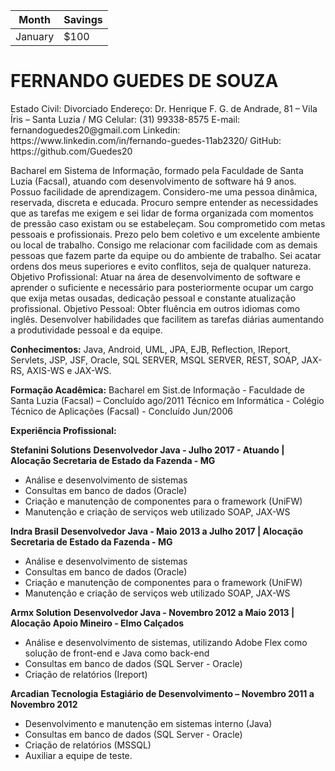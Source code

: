 
<table>
  <thead>
  <tr>
    <th>Month</th>
    <th>Savings</th>
  </tr>
    </thead>
  <tbody>
  <tr>
    <td>January</td>
    <td>$100</td>
  </tr>
    </tbody>
</table>




<h1> FERNANDO GUEDES DE SOUZA</h1>
Estado Civil: Divorciado
Endereço: Dr. Henrique F. G. de Andrade, 81 – Vila Íris – Santa Luzia / MG
Celular: (31) 99338-8575
E-mail: fernandoguedes20@gmail.com
Linkedin: https://www.linkedin.com/in/fernando-guedes-11ab2320/
GitHub: https://github.com/Guedes20

Bacharel em Sistema de Informação, formado pela Faculdade de Santa Luzia (Facsal), atuando com
desenvolvimento de software há 9 anos. Possuo facilidade de aprendizagem. Considero-me uma pessoa dinâmica,
reservada, discreta e educada. Procuro sempre entender as necessidades que as tarefas me exigem e sei lidar de
forma organizada com momentos de pressão caso existam ou se estabeleçam. Sou comprometido com metas
pessoais e profissionais. Prezo pelo bem coletivo e um excelente ambiente ou local de trabalho. Consigo me
relacionar com facilidade com as demais pessoas que fazem parte da equipe ou do ambiente de trabalho. Sei acatar
ordens dos meus superiores e evito conflitos, seja de qualquer natureza.
Objetivo Profissional: Atuar na área de desenvolvimento de software e aprender o suficiente e necessário para
posteriormente ocupar um cargo que exija metas ousadas, dedicação pessoal e constante atualização profissional.
Objetivo Pessoal: Obter fluência em outros idiomas como inglês. Desenvolver habilidades que facilitem as tarefas
diárias aumentando a produtividade pessoal e da equipe.


__Conhecimentos:__
Java, Android, UML, JPA, EJB, Reflection, IReport, Servlets, JSP, JSF, Oracle, SQL SERVER,
MSQL SERVER, REST, SOAP, JAX-RS, AXIS-WS e JAX-WS.

__Formação Acadêmica:__
Bacharel em Sist.de Informação - Faculdade de Santa Luzia (Facsal) – Concluído ago/2011
Técnico em Informática - Colégio Técnico de Aplicações (Facsal) - Concluído Jun/2006

__Experiência Profissional:__

__Stefanini Solutions__
__Desenvolvedor Java - Julho 2017 - Atuando | Alocação Secretaria de Estado da Fazenda - MG__
<ul>
<li>Análise e desenvolvimento de sistemas</li>
<li>Consultas em banco de dados (Oracle)</li>
<li>Criação e manutenção de componentes para o framework (UniFW)</li>
<li>Manutenção e criação de serviços web utilizado SOAP, JAX-WS</li>
</ul>

__Indra Brasil__
__Desenvolvedor Java - Maio 2013 a Julho 2017 | Alocação Secretaria de Estado da Fazenda - MG__
<ul>
<li>Análise e desenvolvimento de sistemas</li>
<li>Consultas em banco de dados (Oracle)</li>
<li>Criação e manutenção de componentes para o framework (UniFW)</li>
<li>Manutenção e criação de serviços web utilizado SOAP, JAX-WS</li>
</ul>

__Armx Solution__
__Desenvolvedor Java - Novembro 2012 a Maio 2013 | Alocação Apoio Mineiro - Elmo Calçados__
<ul>
<li>Análise e desenvolvimento de sistemas, utilizando Adobe Flex como solução de front-end e Java como back-end</li>
<li>Consultas em banco de dados (SQL Server - Oracle)</li>
<li>Criação de relatórios (Ireport)</li>
</ul>

__Arcadian Tecnologia__
__Estagiário de Desenvolvimento – Novembro 2011 a Novembro 2012__
<ul>
<li>Desenvolvimento e manutenção em sistemas interno (Java)</li>
<li>Consultas em banco de dados (SQL Server - Oracle)</li>
<li>Criação de relatórios (MSSQL)</li>
<li>Auxiliar a equipe de teste. </li>
</ul>
